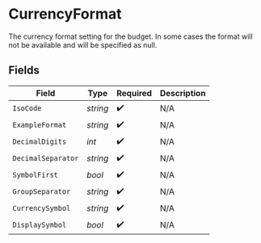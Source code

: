 # CurrencyFormat

The currency format setting for the budget.  In some cases the format will not be available and will be specified as null.


## Fields

| Field              | Type               | Required           | Description        |
| ------------------ | ------------------ | ------------------ | ------------------ |
| `IsoCode`          | *string*           | :heavy_check_mark: | N/A                |
| `ExampleFormat`    | *string*           | :heavy_check_mark: | N/A                |
| `DecimalDigits`    | *int*              | :heavy_check_mark: | N/A                |
| `DecimalSeparator` | *string*           | :heavy_check_mark: | N/A                |
| `SymbolFirst`      | *bool*             | :heavy_check_mark: | N/A                |
| `GroupSeparator`   | *string*           | :heavy_check_mark: | N/A                |
| `CurrencySymbol`   | *string*           | :heavy_check_mark: | N/A                |
| `DisplaySymbol`    | *bool*             | :heavy_check_mark: | N/A                |